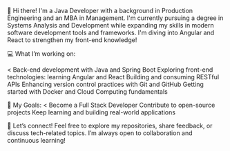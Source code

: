 👋 Hi there!
I'm a Java Developer with a background in Production Engineering and an MBA in Management. I'm currently pursuing a degree in Systems Analysis and Development while expanding my skills in modern software development tools and frameworks.
I'm diving into Angular and React to strengthen my front-end knowledge!

💻 What I’m working on:

<
Back-end development with Java and Spring Boot
Exploring front-end technologies: learning Angular and React
Building and consuming RESTful APIs
Enhancing version control practices with Git and GitHub
Getting started with Docker and Cloud Computing fundamentals
>

🎯 My Goals:
<
Become a Full Stack Developer
Contribute to open-source projects
Keep learning and building real-world applications
>

🤝 Let’s connect!
Feel free to explore my repositories, share feedback, or discuss tech-related topics.
I’m always open to collaboration and continuous learning!

<!--
**LohanRosa/LohanRosa** is a ✨ _special_ ✨ repository because its `README.md` (this file) appears on your GitHub profile.

Here are some ideas to get you started:

- 🔭 I’m currently working on ...
- 🌱 I’m currently learning ...
- 👯 I’m looking to collaborate on ...
- 🤔 I’m looking for help with ...
- 💬 Ask me about ...
- 📫 How to reach me: ...
- 😄 Pronouns: ...
- ⚡ Fun fact: ...
-->
